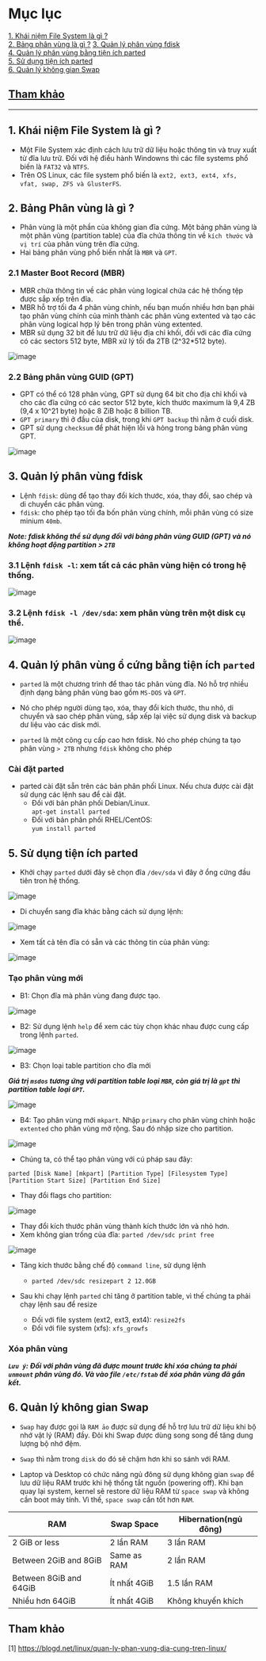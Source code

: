 # Mục lục    
[1. Khái niệm File System là gì ? ](#1)   
[2. Bảng phân vùng là gì ?](#2) 
[3. Quản lý phân vùng fdisk](#3)  
[4. Quản lý phân vùng bằng tiện ích parted](#4)   
[5. Sử dụng tiện ích parted](#5)   
[6. Quản lý không gian Swap](#6)         

## [Tham khảo](#7)     

----   

<a name='1'></a>   

## 1. Khái niệm File System là gì ?     
- Một File System xác định cách lưu trữ dữ liệu hoặc thông tin và truy xuất từ đĩa lưu trữ. Đối với hệ điều hành Windowns thì các file systems phổ biến là `FAT32` và `NTFS`.   
- Trên OS Linux, các file system phổ biến là `ext2, ext3, ext4, xfs, vfat, swap, ZFS và GlusterFS`.         

<a name='2'></a>   

## 2. Bảng Phân vùng là gì ?    
- Phân vùng là một phần của không gian đĩa cứng. Một bảng phân vùng là một phân vùng (partition table) của đĩa chứa thông tin về `kích thước` và `vị trí` của phân vùng trên đĩa cứng.   
- Hai bảng phân vùng phổ biến nhất là `MBR` và `GPT`.          

### 2.1 Master Boot Record (MBR)    

- MBR chứa thông tin về các phân vùng logical chứa các hệ thống tệp được sắp xếp trên đĩa.      
- MBR hỗ trợ tối đa 4 phân vùng chính, nếu bạn muốn nhiều hơn bạn phải tạo phân vùng chính của mình thành các phân vùng extented và tạo các phân vùng logical hợp lý bên trong phân vùng extented.    
- MBR sử dụng 32 bit để lưu trữ dữ liệu địa chỉ khối, đối với các đĩa cứng có các sectors 512 byte, MBR xử lý tối đa 2TB (2^32*512 byte).       

![image](image/20.4.png)         

### 2.2 Bảng phân vùng GUID (GPT)   

- GPT có thể có 128 phân vùng, GPT sử dụng 64 bit cho địa chỉ khối và cho các đĩa cứng có các sector 512 byte, kích thước maximum là 9,4 ZB (9,4 x 10^21 byte) hoặc 8 ZiB hoặc 8 billion TB.     
- `GPT primary` thì ở đầu của disk, trong khi `GPT backup` thì nằm ở cuối disk. 
- GPT sử dụng `checksum` để phát hiện lỗi và hỏng trong bảng phân vùng GPT.     

![image](image/20.5.png)     

<a name='3'></a>   

## 3. Quản lý phân vùng fdisk     

- Lệnh `fdisk`: dùng để tạo thay đổi kích thước, xóa, thay đổi, sao chép và di chuyển các phân vùng.     
- `fdisk`: cho phép tạo tối đa bốn phân vùng chính, mỗi phân vùng có size minium `40mb`.    

***Note: fdisk không thể sử dụng đối với bảng phân vùng GUID (GPT) và nó không hoạt động partition > `2TB`***        

### 3.1 Lệnh `fdisk -l`: xem tất cả các phân vùng hiện có trong hệ thống.    

![image](image/20.7.png)    

### 3.2 Lệnh `fdisk -l /dev/sda`: xem phân vùng trên một disk cụ thể.    

![image](image/20.8.png)    

<a name='4'></a>   

## 4. Quản lý phân vùng ổ cứng bằng tiện ích `parted`    

- `parted` là một chương trình để thao tác phân vùng đĩa. Nó hỗ trợ nhiều định dạng bảng phân vùng bao gồm `MS-DOS` và `GPT`.   
- Nó cho phép người dùng tạo, xóa, thay đổi kích thước, thu nhỏ, di chuyển và sao chép phân vùng, sắp xếp lại việc sử dụng disk và backup dư liệu vào các disk mới.       

- `parted` là một công cụ cấp cao hơn fdisk. Nó cho phép chúng ta tạo phân vùng `> 2TB` nhưng `fdisk` không cho phép      

### Cài đặt parted   
- parted cài đặt sẵn trên các bản phân phối Linux. Nếu chưa được cài đặt sử dụng các lệnh sau để cài đặt.    
   - Đối với bản phân phối Debian/Linux.   
   `apt-get install parted`     
   - Đối với bản phân phối RHEL/CentOS:  
   `yum install parted`      

<a name='5'></a>  

## 5. Sử dụng tiện ích parted      

- Khởi chạy `parted` dưới đây sẽ chọn đĩa `/dev/sda` vì đây ở ổng cứng đầu tiên tron hệ thống.    

![image](image/20.9.png)     

- Di chuyển sang đĩa khác bằng cách sử dụng lệnh:   

![image](image/21.0.png)    

- Xem tất cả tên đĩa có sẵn và các thông tin của phân vùng:    

![image](image/21.1.png)    

### Tạo phân vùng mới     

- B1: Chọn đĩa mà phân vùng đang được tạo.    

![image](image/21.2.png)    

- B2: Sử dụng lệnh `help` để xem các tùy chọn khác nhau được cung cấp trong lệnh `parted`.     

![image](image/21.3.png)    

- B3: Chọn loại table partition cho đĩa mới   

***Giá trị `msdos` tương ứng với partition table loại `MBR`, còn giá trị là `gpt` thì partition table loại `GPT`.***      

![image](image/21.4.png)    
- B4: Tạo phân vùng mới `mkpart`. Nhập `primary` cho phân vùng chính hoặc `extented` cho phân vùng mở rộng. Sau đó nhập size cho partition.    

![image](image/21.7.png)

- Chúng ta, có thể tạo phân vùng với cú pháp sau đây:   

`parted [Disk Name] [mkpart] [Partition Type] [Filesystem Type] [Partition Start Size] [Partition End Size]`      

- Thay đổi flags cho partition:   

![image](image/21.5.png)    

- Thay đổi kích thước phân vùng thành kích thước lớn và nhỏ hơn.    
- Xem không gian trống của đĩa: `parted /dev/sdc print free`   

![image](image/21.6.png)     

- Tăng kích thước bằng chế độ `command line`, sử dụng lệnh 
    - `parted /dev/sdc resizepart 2 12.0GB`    

- Sau khi chạy lệnh `parted` chỉ tăng ở partition table, vì thế chúng ta phải chạy lệnh sau để resize   
    - Đối với file system (ext2, ext3, ext4): `resize2fs`    
    - Đối với file system (xfs): `xfs_growfs`     

### Xóa phân vùng   

***`Lưu ý`: Đối với phân vùng đã được mount trước khi xóa chúng ta phải `unmount` phân vùng đó. Và vào file `/etc/fstab` để xóa phân vùng đã gắn kết.***    

<a name='6'></a>   

## 6. Quản lý không gian Swap    

- `Swap` hay được gọi là `RAM ảo` được sử dụng để hỗ trợ lưu trữ dữ liệu khi bộ nhớ vật lý (RAM) đầy. Đôi khi Swap được dùng song song để tăng dung lượng bộ nhớ đệm.    
- `Swap` thì nằm trong `disk` do đó sẽ chậm hơn khi so sánh với RAM.     

- Laptop và Desktop có chức năng ngủ đông sử dụng không gian `swap` để lưu dữ liệu RAM trước khi hệ thống tắt nguồn (powering off). Khi bạn quay lại system, kernel sẽ restore dữ liệu RAM từ `space swap` và không cần boot máy tính. Vì thế, `space swap` cần tốt hơn `RAM`.       

|RAM|Swap Space| Hibernation(ngủ đông)|  
|----|----|----|  
|2 GiB or less|2 lần RAM|3 lần RAM|  
|Between 2GiB and 8GiB| Same as RAM|2 lần RAM|    
|Between 8GiB and 64GiB| Ít nhất 4GiB|1.5 lần RAM|   
|Nhiều hơn 64GiB|Ít nhất 4GiB|Không khuyến khích|     
    
<a name='7'></a>  

## Tham khảo    
[1] https://blogd.net/linux/quan-ly-phan-vung-dia-cung-tren-linux/


      












